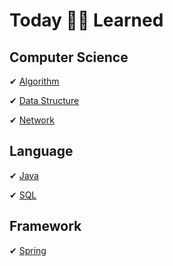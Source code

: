# Today 👩🏻 Learned


## Computer Science
✔ [Algorithm](https://github.com/gimhanul/TIL/blob/master/Algorithm/README.md)

✔ [Data Structure](https://github.com/gimhanul/TIL/blob/master/DataStructure/README.md)

✔ [Network](https://github.com/gimhanul/TIL/blob/master/Network/README.md)

## Language
✔ [Java](https://github.com/gimhanul/TIL/blob/master/Java/README.md)

✔ [SQL]()

## Framework
✔ [Spring](https://github.com/gimhanul/TIL/blob/master/Spring/README.md)

 